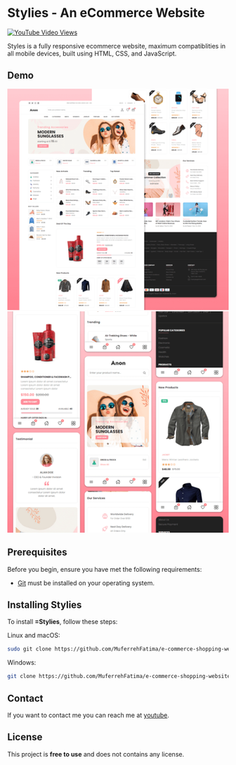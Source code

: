 # Stylies - An eCommerce Website

[![YouTube Video Views](https://img.shields.io/youtube/views/3l8Lob4ysI0?style=social)](https://www.youtube.com/@Quickclips_79)

Styles is a fully responsive ecommerce website, maximum compatiblities in all mobile devices, built using HTML, CSS, and JavaScript.

## Demo

![Stylies Desktop Demo](./website-demo-image/desktop.png "Desktop Demo")
![Stylies Mobile Demo](./website-demo-image/mobile.png "Mobile Demo")

## Prerequisites

Before you begin, ensure you have met the following requirements:

* [Git](https://git-scm.com/downloads "Download Git") must be installed on your operating system.

## Installing Stylies

To install **=Stylies**, follow these steps:

Linux and macOS:

```bash
sudo git clone https://github.com/MuferrehFatima/e-commerce-shopping-website.git
```

Windows:

```bash
git clone https://github.com/MuferrehFatima/e-commerce-shopping-website.git
```

## Contact

If you want to contact me you can reach me at [youtube](https://www.youtube.com/@Quickclips_79).

## License

This project is **free to use** and does not contains any license.
